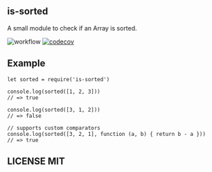 ## is-sorted

A small module to check if an Array is sorted.

![workflow](https://github.com/Luobinf/array-is-sorted/actions/workflows/node.js.yml/badge.svg)
[![codecov](https://codecov.io/gh/Luobinf/array-is-sorted/branch/main/graph/badge.svg?token=CTUHANR7WY)](https://codecov.io/gh/Luobinf/array-is-sorted)

## Example
```JS
let sorted = require('is-sorted')

console.log(sorted([1, 2, 3]))
// => true

console.log(sorted([3, 1, 2]))
// => false

// supports custom comparators
console.log(sorted([3, 2, 1], function (a, b) { return b - a }))
// => true
```

## LICENSE MIT